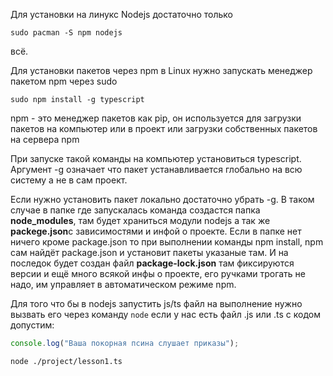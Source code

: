 Для установки на линукс Nodejs достаточно только 
```
sudo pacman -S npm nodejs
```
всё.

Для установки пакетов через npm в Linux нужно запускать менеджер пакетом npm через sudo
```
sudo npm install -g typescript
```
npm - это менеджер пакетов как  pip, он используется для загрузки пакетов на компьютер или в проект или загрузки собственных пакетов на сервера npm

При запуске такой команды на компьютер установиться typescript. Аргумент -g означает что пакет устанавливается глобально на всю систему а не в сам проект. 

Если нужно установить пакет локально достаточно убрать -g. В таком случае в папке где запускалась команда создастся папка **node_modules**, там будет храниться модули nodejs а так же **packege.json**с зависимостями и инфой о проекте. Если в папке нет ничего кроме package.json то при выполнении команды npm install, npm сам найдёт package.json и установит пакеты указаные там. И на последок будет создан файл **package-lock.json** там фиксируются версии и ещё много всякой инфы о проекте, его ручками трогать не надо, им управляет в автоматическом режиме npm.

Для того что бы в nodejs запустить js/ts файл на выполнение нужно вызвать его через команду `node` если у нас есть файл .js или .ts с кодом допустим:
```js 
console.log("Ваша покорная псина слушает приказы");
```
```shell
node ./project/lesson1.ts   
```